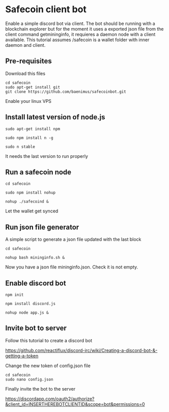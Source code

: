 # Safecoin client bot

Enable a simple discord bot via client. The bot should be running with a blockchain explorer but for the moment it uses a exported json file from the client command getmininginfo, it requieres a daemon node with a client available. This tutorial assumes /safecoin is a wallet folder with inner daemon and client. 

## Pre-requisites

Download this files 
```
cd safecoin
sudo apt-get install git
git clone https://github.com/baenimus/safecoinbot.git
```
Enable your linux VPS

## Install latest version of node.js

```
sudo apt-get install npm

sudo npm install n -g

sudo n stable
```

It needs the last version to run properly


## Run a safecoin node


```
cd safecoin 

sudo npm install nohup

nohup ./safecoind &

```
Let the wallet get synced 


## Run json file generator

A simple script to generate a json file updated with the last block

```
cd safecoin

nohup bash mininginfo.sh &
```
Now you have a json file mininginfo.json. Check it is not empty.

## Enable discord bot
```
npm init 

npm install discord.js

nohup node app.js &
```

## Invite bot to server

Follow this tutorial to create a discord bot

https://github.com/reactiflux/discord-irc/wiki/Creating-a-discord-bot-&-getting-a-token

Change the new token of config.json file

```
cd safecoin
sudo nano config.json
```


Finally invite the bot to the server

https://discordapp.com/oauth2/authorize?&client_id=INSERTHEREBOTCLIENTID&scope=bot&permissions=0
